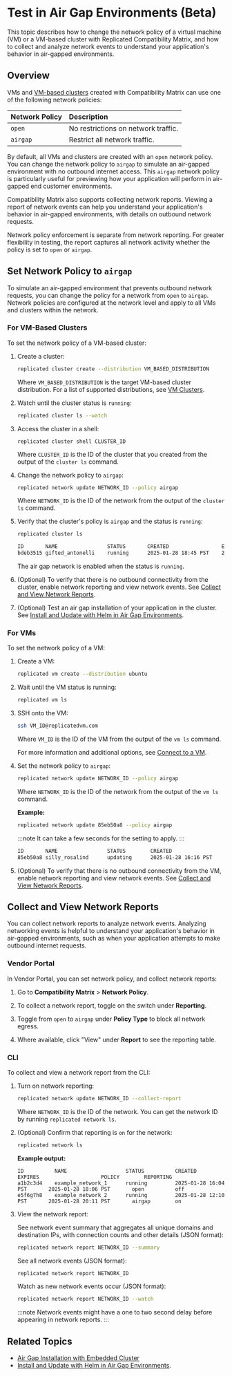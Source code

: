 # Test in Air Gap Environments (Beta)

This topic describes how to change the network policy of a virtual machine (VM) or a VM-based cluster with Replicated Compatibility Matrix, and how to collect and analyze network events to understand your application's behavior in air-gapped environments.

## Overview

VMs and [VM-based clusters](/vendor/testing-supported-clusters#vm-clusters) created with Compatibility Matrix can use one of the following network policies:

| Network Policy | Description |
| :---- | :---- |
| `open` | No restrictions on network traffic. |
| `airgap` | Restrict all network traffic. |

By default, all VMs and clusters are created with an `open` network policy. You can change the network policy to `airgap` to simulate an air-gapped environment with no outbound internet access. This `airgap` network policy is particularly useful for previewing how your application will perform in air-gapped end customer environments.

Compatibility Matrix also supports collecting network reports. Viewing a report of network events can help you understand your application's behavior in air-gapped environments, with details on outbound network requests.

Network policy enforcement is separate from network reporting. For greater flexibility in testing, the report captures all network activity whether the policy is set to `open` or `airgap`.


## Set Network Policy to `airgap`

To simulate an air-gapped environment that prevents outbound network requests, you can change the policy for a network from `open` to `airgap`. Network policies are configured at the network level and apply to all VMs and clusters within the network. 

### For VM-Based Clusters

To set the network policy of a VM-based cluster:

1. Create a cluster:

    ```bash
    replicated cluster create --distribution VM_BASED_DISTRIBUTION
    ```
    Where `VM_BASED_DISTRIBUTION` is the target VM-based cluster distribution. For a list of supported distributions, see [VM Clusters](/vendor/testing-supported-clusters#vm-clusters).

1. Watch until the cluster status is `running`:

    ```bash
    replicated cluster ls --watch
    ```

1. Access the cluster in a shell:

    ```
    replicated cluster shell CLUSTER_ID
    ```
    Where `CLUSTER_ID` is the ID of the cluster that you created from the output of the `cluster ls` command.      

1. Change the network policy to `airgap`:

    ```bash
    replicated network update NETWORK_ID --policy airgap
    ```
    Where `NETWORK_ID` is the ID of the network from the output of the `cluster ls` command.

1. Verify that the cluster's policy is `airgap` and the status is `running`:

    ```bash
    replicated cluster ls
    ```

    ```bash
    ID       NAME                STATUS       CREATED                 EXPIRES                POLICY   REPORTING
    bdeb3515 gifted_antonelli    running      2025-01-28 18:45 PST    2025-01-28 19:45 PST   airgap   off 
    ```

    The air gap network is enabled when the status is `running`.

1. (Optional) To verify that there is no outbound connectivity from the cluster, enable network reporting and view network events. See [Collect and View Network Reports](#collect-and-view-network-reports).

1. (Optional) Test an air gap installation of your application in the cluster. See [Install and Update with Helm in Air Gap Environments](/vendor/helm-install-airgap).   

### For VMs

To set the network policy of a VM:

1. Create a VM:

    ```bash
    replicated vm create --distribution ubuntu
    ```

1. Wait until the VM status is running:

    ```bash
    replicated vm ls
    ```

1. SSH onto the VM:

   ```bash
   ssh VM_ID@replicatedvm.com
   ```  
   Where `VM_ID` is the ID of the VM from the output of the `vm ls` command.

   For more information and additional options, see [Connect to a VM](/vendor/testing-vm-create#connect-to-a-vm).

1. Set the network policy to `airgap`:

    ```bash
    replicated network update NETWORK_ID --policy airgap
    ```
    Where `NETWORK_ID` is the ID of the network from the output of the `vm ls` command.

    **Example:**

    ```bash
    replicated network update 85eb50a8 --policy airgap
    ```

    :::note
    It can take a few seconds for the setting to apply.
    :::

    ```bash
    ID       NAME                STATUS        CREATED                 EXPIRES                POLICY   REPORTING
    85eb50a8 silly_rosalind      updating      2025-01-28 16:16 PST    2025-01-28 17:18 PST   airgap   off
    ```

1. (Optional) To verify that there is no outbound connectivity from the VM, enable network reporting and view network events. See [Collect and View Network Reports](#collect-and-view-network-reports).

## Collect and View Network Reports

You can collect network reports to analyze network events. Analyzing networking events is helpful to understand your application's behavior in air-gapped environments, such as when your application attempts to make outbound internet requests.

### Vendor Portal

In Vendor Portal, you can set network policy, and collect network reports:

1. Go to **Compatibility Matrix** > **Network Policy**.

1. To collect a network report, toggle on the switch under **Reporting**.

1. Toggle from `open` to `airgap` under **Policy Type** to block all network egress.

1. Where available, click "View" under **Report** to see the reporting table.


### CLI

To collect and view a network report from the CLI:

1. Turn on network reporting:

     ```bash
     replicated network update NETWORK_ID --collect-report
     ```
     Where `NETWORK_ID` is the ID of the network. You can get the network ID by running `replicated network ls`.

1. (Optional) Confirm that reporting is `on` for the network:

     ```bash
     replicated network ls
     ```

     **Example output:**

     ```
     ID          NAME                   STATUS          CREATED                    EXPIRES                    POLICY        REPORTING
     a1b2c3d4    example_network_1      running         2025-01-28 16:04 PST       2025-01-28 18:06 PST       open          off
     e5f6g7h8    example_network_2      running         2025-01-28 12:10 PST       2025-01-28 20:11 PST       airgap        on
     ```
1. View the network report:
   
    See network event summary that aggregates all unique domains and destination IPs, with connection counts and other details (JSON format):

    ```bash
    replicated network report NETWORK_ID --summary
    ```

   See all network events (JSON format):

    ```bash
    replicated network report NETWORK_ID
    ```

   Watch as new network events occur (JSON format):

    ```bash
    replicated network report NETWORK_ID --watch
    ```
    
    :::note
    Network events might have a one to two second delay before appearing in network reports.
    :::


## Related Topics

* [Air Gap Installation with Embedded Cluster](/enterprise/installing-embedded-air-gap)
* [Install and Update with Helm in Air Gap Environments](/vendor/helm-install-airgap).